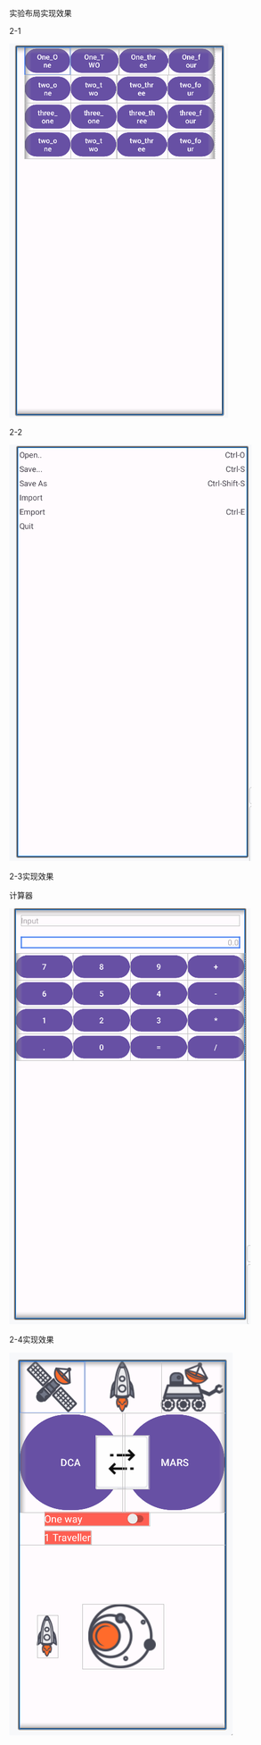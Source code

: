 实验布局实现效果

2-1

![](shiyan2-1.png)

2-2

![](shiyan2-2.png)

2-3实现效果

计算器

![](shiyan2-3.png)

2-4实现效果

![](shiyan2-4.png)